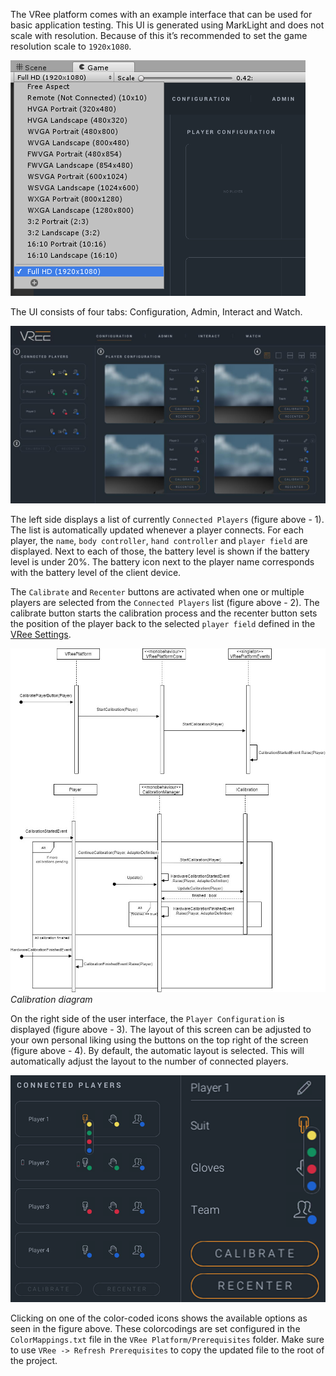 The VRee platform comes with an example interface that can be used for basic application testing. This UI is generated using MarkLight and does not scale with resolution. Because of this it’s recommended to set the game resolution scale to `1920x1080`.

![Alt](./images/user-interface/full-hd-resolution.png "Setting the Unity game view to Full HD.")

The UI consists of four tabs: Configuration, Admin, Interact and Watch.

![Alt](./images/user-interface/overview.png "User interface overview.")

The left side displays a list of currently `Connected Players` (figure above - 1). The list is automatically updated whenever a player connects. For each player, the `name`, `body controller`, `hand controller` and `player field` are displayed. Next to each of those, the battery level is shown if the battery level is under 20%. The battery icon next to the player name corresponds with the battery level of the client device.

The `Calibrate` and `Recenter` buttons are activated when one or multiple players are selected from the `Connected Players` list (figure above - 2). The calibrate button starts the calibration process and the recenter button sets the position of the player back to the selected `player field` defined in the [VRee Settings](/vree-settings).

![Alt](./images/user-interface/calibration-diagram.jpg "Calibration diagram.")
_Calibration diagram_

On the right side of the user interface, the `Player Configuration` is displayed (figure above - 3). The layout of this screen can be adjusted to your own personal liking using the buttons on the top right of the screen (figure above - 4). By default, the automatic layout is selected. This will automatically adjust the layout to the number of connected players.

![Alt](./images/user-interface/colormapped-settings.png "Settings mapped by color.")

Clicking on one of the color-coded icons shows the available options as seen in the figure above. These colorcodings are set configured in the `ColorMappings.txt` file in the `VRee Platform/Prerequisites` folder. Make sure to use `VRee -> Refresh Prerequisites` to copy the updated file to the root of the project.
